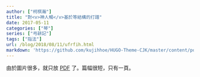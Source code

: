```yaml
---
author: ["柯棋瀚"]
title: "對<v>神人暢</v>基於等結構的打譜"
date: 2017-05-11
categories: ["琴"]
series: ["㢧耕記"]
tags: ["指法"]
url: /blog/2018/08/11/ufrfih.html
markdown: 'https://github.com/kujihhoe/HUGO-Theme-CJK/master/content/post/2018-08-11-ufrfih.md'
---
```


由於圖片很多，就只放 [PDF](https://github.com/kujihhoe/blog-files/raw/master/对<v>神人畅</v>基于等结构的打谱.pdf) 了。篇幅很短，只有一頁。
